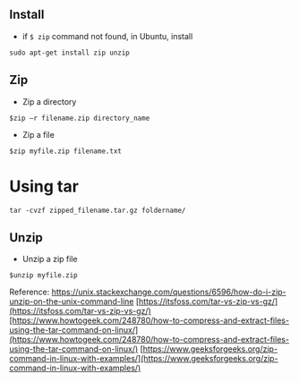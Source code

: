 ## Install
- if `$ zip` command not found, in Ubuntu, install
```
sudo apt-get install zip unzip
```
## Zip
- Zip a directory
```
$zip –r filename.zip directory_name
```
- Zip a file
```
$zip myfile.zip filename.txt

```

# Using tar
```
tar -cvzf zipped_filename.tar.gz foldername/
```

## Unzip
- Unzip a zip file
```
$unzip myfile.zip 
```

Reference:
https://unix.stackexchange.com/questions/6596/how-do-i-zip-unzip-on-the-unix-command-line
[https://itsfoss.com/tar-vs-zip-vs-gz/](https://itsfoss.com/tar-vs-zip-vs-gz/)[https://www.howtogeek.com/248780/how-to-compress-and-extract-files-using-the-tar-command-on-linux/](https://www.howtogeek.com/248780/how-to-compress-and-extract-files-using-the-tar-command-on-linux/)
[https://www.geeksforgeeks.org/zip-command-in-linux-with-examples/](https://www.geeksforgeeks.org/zip-command-in-linux-with-examples/)